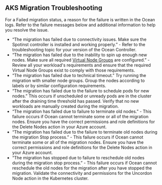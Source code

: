 ##  AKS Migration Troubleshooting

For a Failed migration status, a reason for the failure is written in the Ocean logs. 
Refer to the failure messages below and additional information to help you resolve the issue.

*  “The migration has failed due to connectivity issues. Make sure the Spotinst controller is installed and working properly.” - Refer to the troubleshooting topic for your version of the Ocean Controller.
*  “The migration has failed due to the inability to spin up enough new nodes. Make sure all required [Virtual Node Groups](https://docs.spot.io/ocean/features/vngs/) are configured.” - Review all your workload's requirements and ensure that the required Virtual Node Groups exist to comply with those requirements.
*  “The migration has failed due to technical timeout.” Try running the migration with smaller node groups. Group the nodes according to labels or by similar configuration requirements.
*  “The migration has failed due to the failure to schedule pods for new nodes.” This occurs if unscheduled or unready pods are in the cluster after the draining time threshold has passed. Verify that no new workloads are manually created during the migration.
*  “The migration has failed due to failure to terminate old nodes.” - This failure occurs if Ocean cannot terminate some or all of the migration nodes. Ensure you have the correct permissions and role definitions for the Delete Nodes action in your Azure account.
*  “The migration has failed due to the failure to terminate old nodes during the migration Stop process.”  - This failure occurs if Ocean cannot terminate some or all of the migration nodes. Ensure you have the correct permissions and role definitions for the Delete Nodes action in your Azure account.
*  “The migration has stopped due to failure to reschedule old nodes during the migration stop process.” - This failure occurs if Ocean cannot reschedule the old nodes for the migration after you have stopped the migration. Validate the connectivity and permissions for the Uncordon Node action in the Kubernetes cluster.
